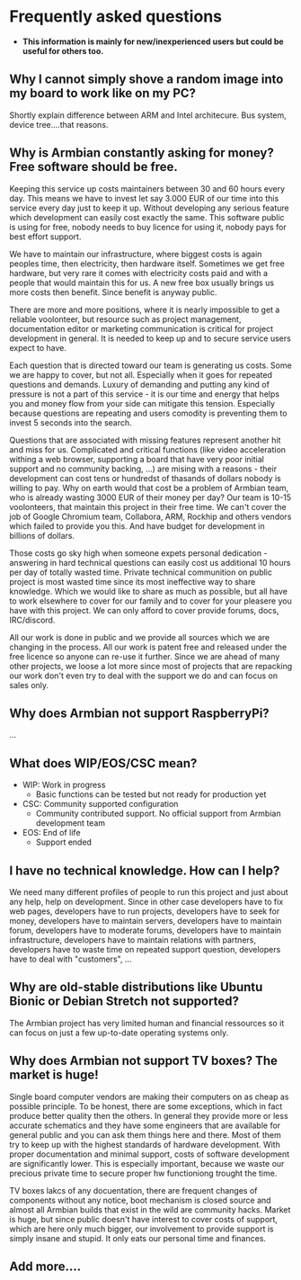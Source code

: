 # Frequently asked questions

- **This information is mainly for new/inexperienced users but could be useful for others too.**

## Why I cannot simply shove a random image into my board to work like on my PC?

Shortly explain difference between ARM and Intel architecure. Bus system, device tree....that reasons.
	
## Why is Armbian constantly asking for money? Free software should be free.

Keeping this service up costs maintainers between 30 and 60 hours every day. This means we have to invest let say 3.000 EUR of our time into this service every day just to keep it up. Without developing any serious feature which development can easily cost exactly the same. This software public is using for free, nobody needs to buy licence for using it, nobody pays for best effort support.

We have to maintain our infrastructure, where biggest costs is again peoples time, then electricity, then hardware itself. Sometimes we get free hardware, but very rare it comes with electricity costs paid and with a people that would maintain this for us. A new free box usually brings us more costs then benefit. Since benefit is anyway public.

There are more and more positions, where it is nearly impossible to get a reliable voolonteer, but resource such as project management, documentation editor or marketing communication is critical for project development in general. It is needed to keep up and to secure service users expect to have.

Each question that is directed toward our team is generating us costs. Some we are happy to cover, but not all. Especially when it goes for repeated questions and demands. Luxury of demanding and putting any kind of pressure is not a part of this service - it is our time and energy that helps you and money flow from your side can mitigate this tension. Especially because questions are repeating and users comodity is preventing them to invest 5 seconds into the search.

Questions that are associated with missing features represent another hit and miss for us. Complicated and critical functions (like video acceleration withing a web browser, supporting a board that have very poor initial support and no community backing, ...) are mising with a reasons - their development can cost tens or hundredst of thasands of dollars nobody is willing to pay. Why on earth would that cost be a problem of Armbian team, who is already wasting 3000 EUR of their money per day? Our team is 10-15 voolonteers, that maintain this project in their free time. We can't cover the job of Google Chromium team, Collabora, ARM, Rockhip and others vendors which failed to provide you this. And have budget for development in billions of dollars.

Those costs go sky high when someone expets personal dedication - answering in hard technical questions can easily cost us additional 10 hours per day of totally wasted time. Private technical communition on public project is most wasted time since its most ineffective way to share knowledge. Which we would like to share as much as possible, but all have to work elsewhere to cover for our family and to cover for your pleasere you have with this project. We can only afford to cover provide forums, docs, IRC/discord.

All our work is done in public and we provide all sources which we are changing in the process. All our work is patent free and released under the free licence so anyone can re-use it further. Since we are ahead of many other projects, we loose a lot more since most of projects that are repacking our work don't even try to deal with the support we do and can focus on sales only.

## Why does Armbian not support RaspberryPi?

...

## What does WIP/EOS/CSC mean?

- WIP: Work in progress
  - Basic functions can be tested but not ready for production yet
- CSC: Community supported configuration
  - Community contributed support. No official support from Armbian development team
- EOS: End of life
  - Support ended

## I have no technical knowledge. How can I help?

We need many different profiles of people to run this project and just about any help, help on development. Since in other case developers have to fix web pages, developers have to run projects, developers have to seek for money, developers have to maintain servers, developers have to maintain forum, developers have to moderate forums, developers have to maintain infrastructure, developers have to maintain relations with partners, developers have to waste time on repeated support question, developers have to deal with "customers", ...

## Why are old-stable distributions like Ubuntu Bionic or Debian Stretch not supported?

The Armbian project has very limited human and financial ressources so it can focus on just a few up-to-date operating systems only.

## Why does Armbian not support TV boxes? The market is huge!

Single board computer vendors are making their computers on as cheap as possible principle. To be honest, there are some exceptions, which in fact produce better quality then the others. In general they provide more or less accurate schematics and they have some engineers that are available for general public and you can ask them things here and there. Most of them try to keep up with the highest standards of hardware development. With proper documentation and minimal support, costs of software development are significantly lower. This is especially important, because we waste our precious private time to secure proper hw functioniong trought the time.

TV boxes lakcs of any docuentation, there are frequent changes of components without any notice, boot mechanism is closed source and almost all Armbian builds that exist in the wild are community hacks. Market is huge, but since public doesn't have interest to cover costs of support, which are here only much bigger, our involvement to provide support is simply insane and stupid. It only eats our personal time and finances.

## Add more....
